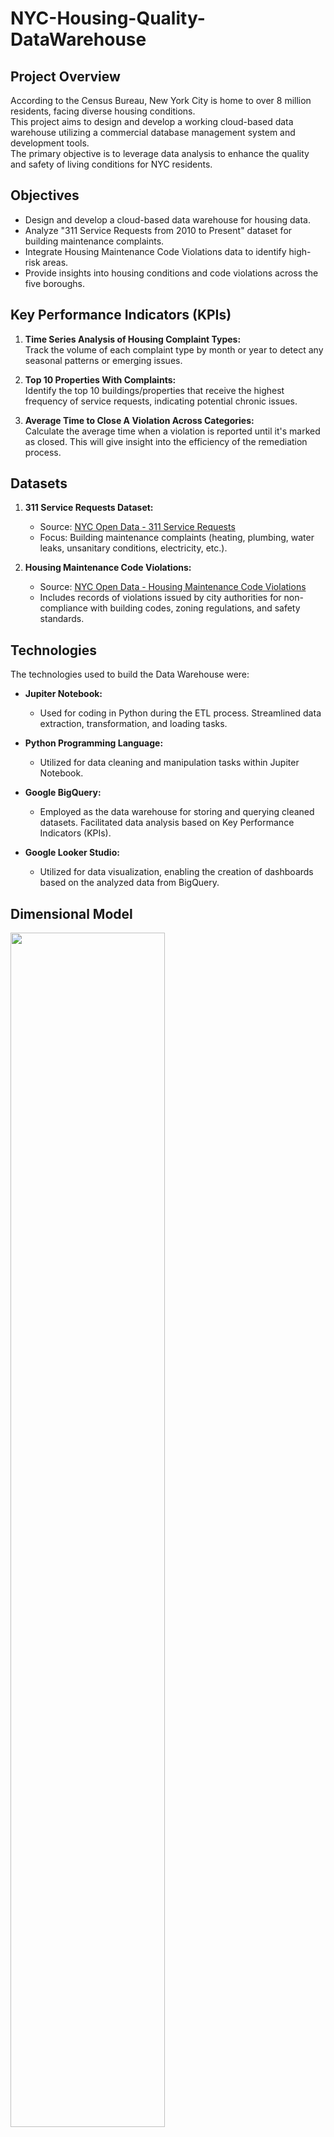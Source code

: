 # NYC-Housing-Quality-DataWarehouse

## Project Overview

According to the Census Bureau, New York City is home to over 8 million residents, facing diverse housing conditions. <br>
This project aims to design and develop a working cloud-based data warehouse utilizing a commercial database management system and development tools. <br>
The primary objective is to leverage data analysis to enhance the quality and safety of living conditions for NYC residents.

## Objectives

- Design and develop a cloud-based data warehouse for housing data.
- Analyze "311 Service Requests from 2010 to Present" dataset for building maintenance complaints.
- Integrate Housing Maintenance Code Violations data to identify high-risk areas.
- Provide insights into housing conditions and code violations across the five boroughs.

## Key Performance Indicators (KPIs)
1.  **Time Series Analysis of Housing Complaint Types:** <br>
    Track the volume of each complaint type by month or year to detect any seasonal patterns or emerging issues.

2.  **Top 10 Properties With Complaints:** <br>
     Identify the top 10 buildings/properties that receive the highest frequency of service requests, indicating potential chronic issues.

3.  **Average Time to Close A Violation Across Categories:** <br>
     Calculate the average time when a violation is reported until it's marked as closed. This will give insight into the efficiency of the remediation process.
     
## Datasets

1. **311 Service Requests Dataset:**
   - Source: [NYC Open Data - 311 Service Requests](https://data.cityofnewyork.us/Social-Services/311-Service-Requests-from-2010-to-Present/erm2-nwe9	
)
   - Focus: Building maintenance complaints (heating, plumbing, water leaks, unsanitary conditions, electricity, etc.).

2. **Housing Maintenance Code Violations:**
   - Source: [NYC Open Data - Housing Maintenance Code Violations](https://data.cityofnewyork.us/Housing-Development/Housing-Maintenance-Code-Violations/wvxf-dwi5
)
   - Includes records of violations issued by city authorities for non-compliance with building codes, zoning regulations, and safety standards.

## Technologies 
The technologies used to build the Data Warehouse were: 

- **Jupiter Notebook:**
  - Used for coding in Python during the ETL process. Streamlined data extraction, transformation, and loading tasks.

- **Python Programming Language:**
  - Utilized for data cleaning and manipulation tasks within Jupiter Notebook.

- **Google BigQuery:**
  - Employed as the data warehouse for storing and querying cleaned datasets. Facilitated data analysis based on Key Performance Indicators (KPIs).

- **Google Looker Studio:**
  - Utilized for data visualization, enabling the creation of dashboards based on the analyzed data from BigQuery.
 
## Dimensional Model

<image src="images/Dimensional_Model.png" height=70%, width=70%>
   
The dimensional model for this project aims to provide a structured and organized foundation for performing various analyses intended for addressing housing concerns in NYC. The fact table (`factComplaintViolations`) serves as the central table in the star schema between the four dimension tables to consolidate information related to housing complaints and violations.

Linking the table to the four dimension tables enables me to explore data from different perspectives, such as building details, complaint types, severity classifications, and other kinds of temporal aspects. Additionally, the time-related fields allow for time-series analysis, supporting the identification of patterns or trends.

### Components within `factComplaintViolations`:

- **factComplaintViolations_ID (PK):**
  - Primary key (surrogate) for the fact table, ensuring a unique identifier is associated with each record.

- **BBL_number (FK):**
  - Foreign key linking to the `dimBuilding` table.

- **complaint_dim_ID (FK):**
  - Foreign key linking to the `dimComplaint` table.

- **severity_dim_ID (FK):**
  - Foreign key connecting to the `dimSeverity` table.

- **date_dim_ID (FK):**
  - Foreign key linking to the `dimDate` table.

- **TimeTakenToClose:**
  - Measures the time taken to close a violation, indicating the efficiency of the remediation process.

- **TimeTakenToRespond:**
  - Measures the time taken to respond to a service request, providing insights into the responsiveness of authorities.

- **CountofComplaints_weekly:**
  - Counts the number of complaints on a weekly basis, offering a time-based aggregation of complaint data.

- **CountofViolations_weekly:**
  - Counts the number of violations on a weekly basis, providing a time-based aggregation of violation data.

### BBL Number

The Borough, Block, Lot (BBL) number serves as a common key in the two datasets, providing a numerical identifier unique to each real property in NYC. <br>
It acts as a common key in our two datasets, unifying them seamlessly for analysis of specific properties across the datasets.

## Datasets Loaded into BigQuery

Check out the datasets loaded into Google BigQuery:

![BigQuery Datasets](images/bigquery_datasets_screenshot.png)

## Data Visualization

<image src="images/Data Visualization.png" height=70%, width=70%>

Check out our data visualizations created with Google Looker Studio:

[Link to Data Visualization Dashboard](https://lookerstudio.google.com/u/1/reporting/a1e071f7-e8b8-4e63-bfc9-e59e77ebdedb/page/xZmjD)

